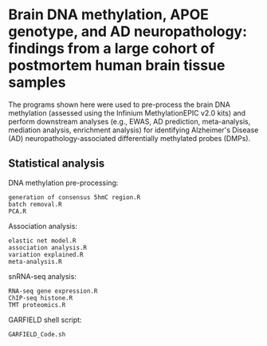 # Brain DNA methylation, APOE genotype, and AD neuropathology: findings from a large cohort of postmortem human brain tissue samples

The programs shown here were used to pre-process the brain DNA methylation (assessed using the Infinium MethylationEPIC v2.0 kits) and perform downstream analyses (e.g., EWAS, AD prediction, meta-analysis, mediation analysis, enrichment analysis) for identifying Alzheimer's Disease (AD) neuropathology-associated differentially methylated probes (DMPs).

## Statistical analysis
DNA methylation pre-processing:

    generation of consensus 5hmC region.R
    batch removal.R
    PCA.R

    
Association analysis:

    elastic net model.R
    association analysis.R
    variation explained.R
    meta-analysis.R
    


snRNA-seq analysis:

    RNA-seq gene expression.R 
    ChIP-seq histone.R
    TMT proteomics.R


GARFIELD shell script:

    GARFIELD_Code.sh
